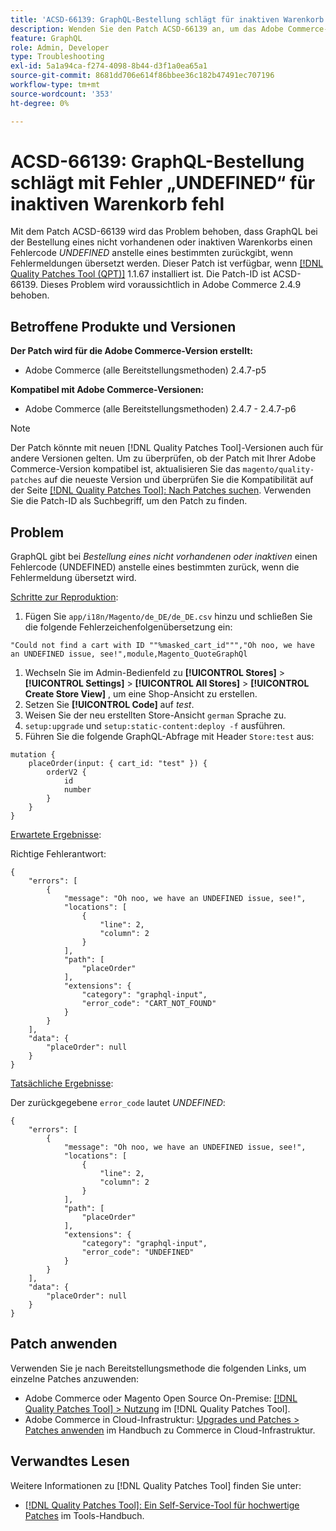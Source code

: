 ```yaml
---
title: 'ACSD-66139: GraphQL-Bestellung schlägt für inaktiven Warenkorb mit dem Fehler „UNDEFINED“ fehl'
description: Wenden Sie den Patch ACSD-66139 an, um das Adobe Commerce-Problem zu beheben, bei dem GraphQL bei der Bestellung eines nicht vorhandenen oder inaktiven Warenkorbs einen NICHT DEFINIERTEN Fehlercode anstelle eines bestimmten zurückgibt, wenn Fehlermeldungen übersetzt werden.
feature: GraphQL
role: Admin, Developer
type: Troubleshooting
exl-id: 5a1a94ca-f274-4098-8b44-d3f1a0ea65a1
source-git-commit: 8681dd706e614f86bbee36c182b47491ec707196
workflow-type: tm+mt
source-wordcount: '353'
ht-degree: 0%

---
```


# ACSD-66139: GraphQL-Bestellung schlägt mit Fehler „UNDEFINED“ für inaktiven Warenkorb fehl

Mit dem Patch ACSD-66139 wird das Problem behoben, dass GraphQL bei der Bestellung eines nicht vorhandenen oder inaktiven Warenkorbs einen Fehlercode *UNDEFINED* anstelle eines bestimmten zurückgibt, wenn Fehlermeldungen übersetzt werden. Dieser Patch ist verfügbar, wenn [[!DNL Quality Patches Tool (QPT)]](/help/tools/quality-patches-tool/quality-patches-tool-to-self-serve-quality-patches.md) 1.1.67 installiert ist. Die Patch-ID ist ACSD-66139. Dieses Problem wird voraussichtlich in Adobe Commerce 2.4.9 behoben.

## Betroffene Produkte und Versionen

**Der Patch wird für die Adobe Commerce-Version erstellt:**

* Adobe Commerce (alle Bereitstellungsmethoden) 2.4.7-p5

**Kompatibel mit Adobe Commerce-Versionen:**

* Adobe Commerce (alle Bereitstellungsmethoden) 2.4.7 - 2.4.7-p6

>[!NOTE]
>
>Der Patch könnte mit neuen [!DNL Quality Patches Tool]-Versionen auch für andere Versionen gelten. Um zu überprüfen, ob der Patch mit Ihrer Adobe Commerce-Version kompatibel ist, aktualisieren Sie das `magento/quality-patches` auf die neueste Version und überprüfen Sie die Kompatibilität auf der Seite [[!DNL Quality Patches Tool]: Nach Patches suchen](https://experienceleague.adobe.com/tools/commerce-quality-patches/index.html). Verwenden Sie die Patch-ID als Suchbegriff, um den Patch zu finden.

## Problem

GraphQL gibt bei *Bestellung eines nicht vorhandenen oder inaktiven* einen Fehlercode (UNDEFINED) anstelle eines bestimmten zurück, wenn die Fehlermeldung übersetzt wird.

<u>Schritte zur Reproduktion</u>:

1. Fügen Sie `app/i18n/Magento/de_DE/de_DE.csv` hinzu und schließen Sie die folgende Fehlerzeichenfolgenübersetzung ein:

```
"Could not find a cart with ID ""%masked_cart_id""","Oh noo, we have an UNDEFINED issue, see!",module,Magento_QuoteGraphQl
```

1. Wechseln Sie im Admin-Bedienfeld zu **[!UICONTROL Stores]** > **[!UICONTROL Settings]** > **[!UICONTROL All Stores]** > **[!UICONTROL Create Store View]** , um eine Shop-Ansicht zu erstellen.
1. Setzen Sie **[!UICONTROL Code]** auf *test*.
1. Weisen Sie der neu erstellten Store-Ansicht `german` Sprache zu.
1. `setup:upgrade` und `setup:static-content:deploy -f` ausführen.
1. Führen Sie die folgende GraphQL-Abfrage mit Header `Store:test` aus:

```
mutation {
    placeOrder(input: { cart_id: "test" }) {
        orderV2 {
            id
            number
        }
    }
}
```

<u>Erwartete Ergebnisse</u>:

Richtige Fehlerantwort:

```
{
    "errors": [
        {
            "message": "Oh noo, we have an UNDEFINED issue, see!",
            "locations": [
                {
                    "line": 2,
                    "column": 2
                }
            ],
            "path": [
                "placeOrder"
            ],
            "extensions": {
                "category": "graphql-input",
                "error_code": "CART_NOT_FOUND"
            }
        }
    ],
    "data": {
        "placeOrder": null
    }
}
```

<u>Tatsächliche Ergebnisse</u>:

Der zurückgegebene `error_code` lautet *UNDEFINED*:

```
{
    "errors": [
        {
            "message": "Oh noo, we have an UNDEFINED issue, see!",
            "locations": [
                {
                    "line": 2,
                    "column": 2
                }
            ],
            "path": [
                "placeOrder"
            ],
            "extensions": {
                "category": "graphql-input",
                "error_code": "UNDEFINED"
            }
        }
    ],
    "data": {
        "placeOrder": null
    }
}
```

## Patch anwenden

Verwenden Sie je nach Bereitstellungsmethode die folgenden Links, um einzelne Patches anzuwenden:

* Adobe Commerce oder Magento Open Source On-Premise: [[!DNL Quality Patches Tool] > Nutzung](/help/tools/quality-patches-tool/usage.md) im [!DNL Quality Patches Tool].
* Adobe Commerce in Cloud-Infrastruktur: [Upgrades und Patches > Patches anwenden](https://experienceleague.adobe.com/docs/commerce-cloud-service/user-guide/develop/upgrade/apply-patches.html) im Handbuch zu Commerce in Cloud-Infrastruktur.

## Verwandtes Lesen

Weitere Informationen zu [!DNL Quality Patches Tool] finden Sie unter:

* [[!DNL Quality Patches Tool]: Ein Self-Service-Tool für hochwertige Patches](/help/tools/quality-patches-tool/quality-patches-tool-to-self-serve-quality-patches.md) im Tools-Handbuch.
